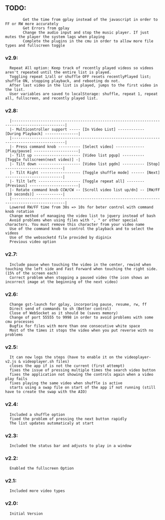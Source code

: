 ## TODO:
 			Get the time from gplay instead of the javascript in order to FF or RW more accurately
 			Get Errors from gplay
 			Change the audio input and stop the music player. If just mutes the player the system lags when playing
 			Complete the plugins in the cmu in order to allow more file types and fullscreen toggle

### v2.9:
      Repeat All option: Keep track of recently played videos so videos aren't repeated until the entire list is played.
      Toggling repeat 1/all or shuffle OFF resets recentlyPlayed list; shuffle ON, stopping playback, and rebooting do not.
      After last video in the list is played, jumps to the first video in the list.
      User variables are saved to localStorage: shuffle, repeat 1, repeat all, fullscreen, and recently played list.

### v2.8:
      |----------------------------------------------------------------------------------------------|
      |- Multicontroller support ----- [In Video List] ------------ [During Playback] ---------------|
      |----------------------------------------------------------------------------------------------|
      |- Press command knob ---------- [Select video] ------------- [Play/pause] --------------------|
      |- Tilt up --------------------- [Video list pgup] ---------- [Toggle fullscreen(next video)] -|
      |- Tilt down ------------------- [Video list pgdn] ---------- [Stop] --------------------------|
      |- Tilt Right ------------------ [Toggle shuffle mode] ------ [Next] --------------------------|
      |- Tilt left ------------------- [Toggle repeat all] -------- [Previous] ----------------------|
      |- Rotate command knob CCW/CW -- [Scroll video list up/dn] -- [RW/FF (10 seconds)] ------------|
      |----------------------------------------------------------------------------------------------|
      Lowered RW/FF time from 30s => 10s for beter control with command knob rotation
      Change method of managing the video list to jquery instead of bash
      Avoid problems when using files with ', " or other special characters. You must remove this character from your video name
      Use of the command knob to control the playback and to select the videos
      Use of the websocketd file provided by diginix
      Previous video option

### v2.7:
      Include pause when touching the video in the center, rewind when touching the left side and Fast Forward when touching the right side. (15% of the screen each)
      Correct problem when stopping a paused video (the icon shows an incorrect image at the beginning of the next video)

### v2.6:
      Change gst-launch for gplay, incorporing pause, resume, rw, ff
      Direct send of commands to sh (Better control)
      Close of WebSocket as it should be (saves memory)
      Change of port 55555 to 9998 in order to avoid problems with some cmu processes
      Bugfix for files with more than one consecutive white space
      Most of the times it stops the video when you put reverse with no problems

### v2.5:
      It can now logs the steps (have to enable it on the videoplayer-v2.js & videoplayer.sh files)
      closes the app if is not the current (first attempt)
      fixes the issue of pressing multiple times the search video button
      fixes the application not showing the controls again when a video play fails
      fixes playing the same video when shuffle is active
      starts using a swap file on start of the app if not running (still have to create the swap with the AIO)

### v2.4:
      Included a shuffle option
      fixed the problem of pressing the next button rapidly
      The list updates automaticaly at start

### v2.3:
      Included the status bar and adjusts to play in a window

### v2.2:
      Enabled the fullscreen Option

### v2.1:
      Included more video types

### v2.0:
      Initial Version
